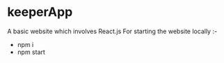 # keeperApp
A basic website which involves React.js
For starting the website locally :- 
- npm i 
- npm start
